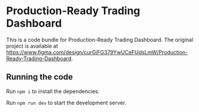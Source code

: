 
  # Production-Ready Trading Dashboard

  This is a code bundle for Production-Ready Trading Dashboard. The original project is available at https://www.figma.com/design/curGiFG379YwUCeFUdsLmW/Production-Ready-Trading-Dashboard.

  ## Running the code

  Run `npm i` to install the dependencies.

  Run `npm run dev` to start the development server.
  